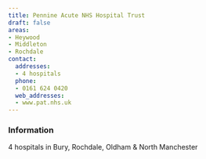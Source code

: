 ```yaml
---
title: Pennine Acute NHS Hospital Trust
draft: false
areas:
- Heywood
- Middleton
- Rochdale
contact:
  addresses:
  - 4 hospitals
  phone:
  - 0161 624 0420
  web_addresses:
  - www.pat.nhs.uk
---
```


### Information
4 hospitals in Bury, Rochdale, Oldham & North Manchester


